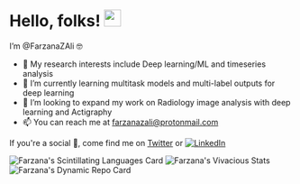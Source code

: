 # Hello, folks! <img src="https://raw.githubusercontent.com/MartinHeinz/MartinHeinz/master/wave.gif" width="30px">
 I’m @FarzanaZAli 🤓
- 👀 My research interests include Deep learning/ML and timeseries analysis
- 🌱 I’m currently learning multitask models and multi-label outputs for deep learning
- 💞️ I’m looking to expand my work on Radiology image analysis with deep learning and Actigraphy
- 📫 You can reach me at farzanazali@protonmail.com

<!-- Actual text -->

If you're a social 🦋, come find me on
[Twitter][1] or [![LinkedIn][2.2]][2]

<!-- Icons -->

[1.2]: https://www.tutorialchip.com/wp-content/uploads/2011/06/Follow-me-on-Twitter-icon-520x312.jpg
[2.2]: https://raw.githubusercontent.com/MartinHeinz/MartinHeinz/master/linkedin-3-16.png

<!-- Links to your social media accounts -->

[1]: https://twitter.com/farzanazali
[2]: https://www.linkedin.com/in/fzali/
<!---
FarzanaZAli/FarzanaZAli is a ✨ special ✨ repository because its `README.md` (this file) appears on your GitHub profile.
You can click the Preview link to take a look at your changes.
--->

![Farzana's Scintillating Languages Card](https://github-readme-stats.vercel.app/api/top-langs/?username=FarzanaZAli&layout=compact)
![Farzana's Vivacious Stats](https://github-readme-stats.vercel.app/api?username=FarzanaZAli&theme=jolly&show_icons=true&count_private=true)
![Farzana's Dynamic Repo Card](https://github-profile-summary-cards.vercel.app/api/cards/profile-details?username=FarzanaZAli&theme=dracula&show_icons=true)
